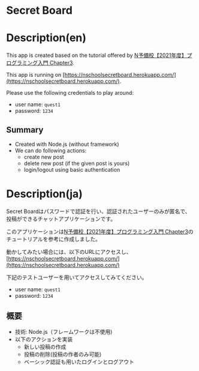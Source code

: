 # Secret Board

# Description(en)
This app is created based on the tutorial offered by [N予備校【2021年度】プログラミング入門 Chapter3](https://www.nnn.ed.nico/courses/999/chapters/13382).

This app is running on [https://nschoolsecretboard.herokuapp.com/](https://nschoolsecretboard.herokuapp.com/).

Please use the following credentials to play around:
- user name: `quest1`
- password: `1234`

## Summary
- Created with Node.js (without framework)
- We can do following actions:
  - create new post
  - delete new post (if the given post is yours)
  - login/logout using basic authentication

# Description(ja)
Secret Boardはパスワードで認証を行い、認証されたユーザーのみが匿名で、投稿ができるチャットアプリケーションです。

このアプリケーションは[N予備校【2021年度】プログラミング入門 Chapter3](https://www.nnn.ed.nico/courses/999/chapters/13382)のチュートリアルを参考に作成しました。

動かしてみたい場合には、以下のURLにアクセスし、
[https://nschoolsecretboard.herokuapp.com/](https://nschoolsecretboard.herokuapp.com/)

下記のテストユーザーを用いてアクセスしてみてください。
- user name: `quest1`
- password: `1234`

## 概要
- 技術: Node.js（フレームワークは不使用)
- 以下のアクションを実装
  - 新しい投稿の作成
  - 投稿の削除(投稿の作者のみ可能)
  - ベーシック認証も用いたログインとログアウト
